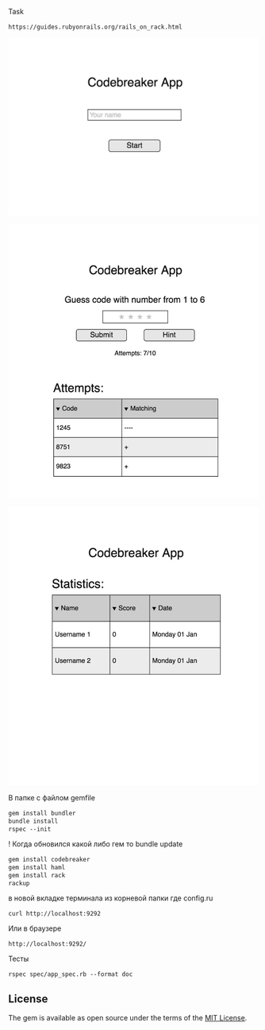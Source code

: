 Task
``````````````````````
https://guides.rubyonrails.org/rails_on_rack.html
``````````````````````

![главная страница](public/img/ui/login_form.jpg)

![главная страница](public/img/ui/game_form.jpg)

![главная страница](public/img/ui/game_scores.jpg)

В папке с файлом gemfile
``````````````````````
gem install bundler
bundle install
rspec --init
``````````````````````
! Когда обновился какой либо гем то bundle update
``````````````````````
gem install codebreaker
gem install haml
gem install rack
rackup
``````````````````````
в новой вкладке терминала из корневой папки где config.ru
``````````````````````
curl http://localhost:9292
``````````````````````
Или в браузере
``````````````````````
http://localhost:9292/
``````````````````````
Тесты
``````````````````````
rspec spec/app_spec.rb --format doc
``````````````````````
## License

The gem is available as open source under the terms of the [MIT License](https://opensource.org/licenses/MIT).
